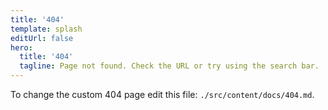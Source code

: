 ```yaml
---
title: '404'
template: splash
editUrl: false
hero:
  title: '404'
  tagline: Page not found. Check the URL or try using the search bar.
---
```


To change the custom 404 page edit this file: `./src/content/docs/404.md`.